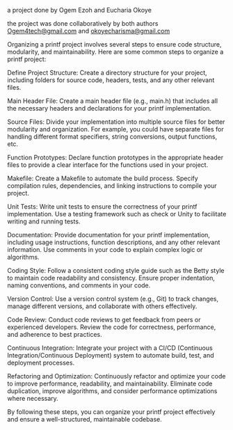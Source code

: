 a project done by Ogem Ezoh and Eucharia Okoye

the project was done collaboratively by both authors <Ogem4tech@gmail.com> and <okoyecharisma@gmail.com>

Organizing a printf project involves several steps to ensure code structure, modularity, and maintainability. Here are some common steps to organize a printf project:

Define Project Structure: Create a directory structure for your project, including folders for source code, headers, tests, and any other relevant files.

Main Header File: Create a main header file (e.g., main.h) that includes all the necessary headers and declarations for your printf implementation.

Source Files: Divide your implementation into multiple source files for better modularity and organization. For example, you could have separate files for handling different format specifiers, string conversions, output functions, etc.

Function Prototypes: Declare function prototypes in the appropriate header files to provide a clear interface for the functions used in your project.

Makefile: Create a Makefile to automate the build process. Specify compilation rules, dependencies, and linking instructions to compile your project.

Unit Tests: Write unit tests to ensure the correctness of your printf implementation. Use a testing framework such as check or Unity to facilitate writing and running tests.

Documentation: Provide documentation for your printf implementation, including usage instructions, function descriptions, and any other relevant information. Use comments in your code to explain complex logic or algorithms.

Coding Style: Follow a consistent coding style guide such as the Betty style to maintain code readability and consistency. Ensure proper indentation, naming conventions, and comments in your code.

Version Control: Use a version control system (e.g., Git) to track changes, manage different versions, and collaborate with others effectively.

Code Review: Conduct code reviews to get feedback from peers or experienced developers. Review the code for correctness, performance, and adherence to best practices.

Continuous Integration: Integrate your project with a CI/CD (Continuous Integration/Continuous Deployment) system to automate build, test, and deployment processes.

Refactoring and Optimization: Continuously refactor and optimize your code to improve performance, readability, and maintainability. Eliminate code duplication, improve algorithms, and consider performance optimizations where necessary.

By following these steps, you can organize your printf project effectively and ensure a well-structured, maintainable codebase.
